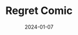 ---
title: Regret Comic
fulltitle: Regret Comic
date: 2024-01-07
tags:
- 2024
characters:
- cobian
- tzipora
categories:
- comics
keywords:
- 2024
rgb: 160, 186, 107
url: /stories/regret-comic/
toc: false
image: /images/fullres/ohno.jpg
reddit: null
print: null
video: null
---